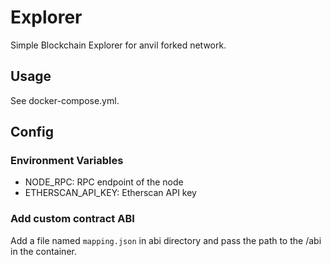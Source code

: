 # Explorer

Simple Blockchain Explorer for anvil forked network.

## Usage

See docker-compose.yml.

## Config

### Environment Variables

- NODE_RPC: RPC endpoint of the node
- ETHERSCAN_API_KEY: Etherscan API key

### Add custom contract ABI

Add a file named `mapping.json` in abi directory and pass the path to the /abi in the container.